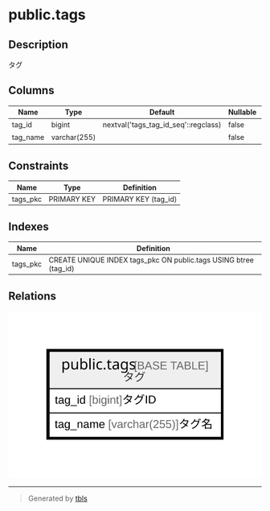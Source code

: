 # public.tags

## Description

タグ

## Columns

| Name | Type | Default | Nullable | Children | Parents | Comment |
| ---- | ---- | ------- | -------- | -------- | ------- | ------- |
| tag_id | bigint | nextval('tags_tag_id_seq'::regclass) | false |  |  | タグID |
| tag_name | varchar(255) |  | false |  |  | タグ名 |

## Constraints

| Name | Type | Definition |
| ---- | ---- | ---------- |
| tags_pkc | PRIMARY KEY | PRIMARY KEY (tag_id) |

## Indexes

| Name | Definition |
| ---- | ---------- |
| tags_pkc | CREATE UNIQUE INDEX tags_pkc ON public.tags USING btree (tag_id) |

## Relations

![er](public.tags.svg)

---

> Generated by [tbls](https://github.com/k1LoW/tbls)
